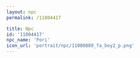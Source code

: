```yaml
---
layout: npc
permalink: /11004417

title: Npc
id: '11004417'
npc_name: 'Pori'
icon_url: 'portrait/npc/11000889_fa_boy2_p.png'
---
```

